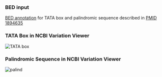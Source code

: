### BED input
[BED annotation](/VarViewer.bed) for TATA box and palindromic sequence described in [PMID 1894635](https://pubmed.ncbi.nlm.nih.gov/1894635/)

### TATA Box in NCBI Variation Viewer
![TATA box](/TATA-box.png)

### Palindromic Sequence in NCBI Variation Viewer
![palind](/palindrome.png)
